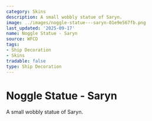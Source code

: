 ```yaml
---
category: Skins
description: A small wobbly statue of Saryn.
image: ../images/noggle-statue---saryn-01e9e567fb.png
last_updated: '2025-09-17'
name: Noggle Statue - Saryn
source: WFCD
tags:
- Ship Decoration
- Skins
tradable: false
type: Ship Decoration
---
```


# Noggle Statue - Saryn

A small wobbly statue of Saryn.

